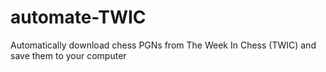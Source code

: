 # automate-TWIC
Automatically download chess PGNs from The Week In Chess (TWIC) and save them to your computer
